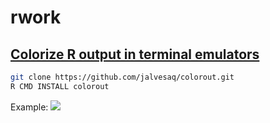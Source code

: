 # rwork
## [Colorize R output in terminal emulators](https://github.com/jalvesaq/colorout)
```sh
git clone https://github.com/jalvesaq/colorout.git
R CMD INSTALL colorout
```
Example:
![](https://raw.githubusercontent.com/jalvesaq/colorout/master/man/figures/screenshot.png)
